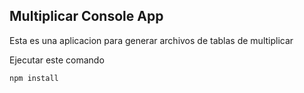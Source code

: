 
## Multiplicar Console App

Esta es una aplicacion para generar archivos de tablas de multiplicar

Ejecutar este comando

```
npm install
```

